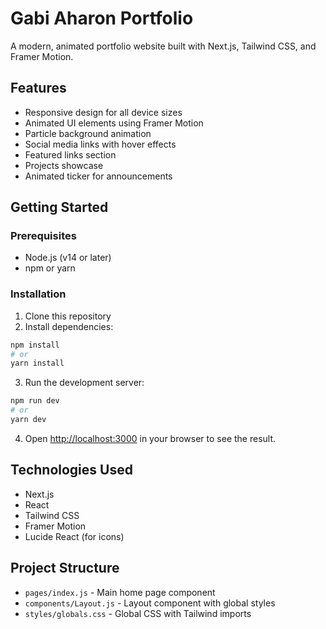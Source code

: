 # Gabi Aharon Portfolio

A modern, animated portfolio website built with Next.js, Tailwind CSS, and Framer Motion.

## Features

- Responsive design for all device sizes
- Animated UI elements using Framer Motion
- Particle background animation
- Social media links with hover effects
- Featured links section
- Projects showcase
- Animated ticker for announcements

## Getting Started

### Prerequisites

- Node.js (v14 or later)
- npm or yarn

### Installation

1. Clone this repository
2. Install dependencies:

```bash
npm install
# or
yarn install
```

3. Run the development server:

```bash
npm run dev
# or
yarn dev
```

4. Open [http://localhost:3000](http://localhost:3000) in your browser to see the result.

## Technologies Used

- Next.js
- React
- Tailwind CSS
- Framer Motion
- Lucide React (for icons)

## Project Structure

- `pages/index.js` - Main home page component
- `components/Layout.js` - Layout component with global styles
- `styles/globals.css` - Global CSS with Tailwind imports